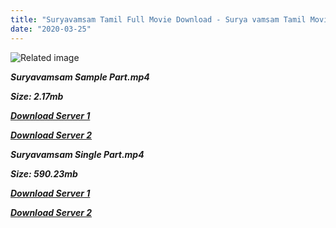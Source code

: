 ```yaml
---
title: "Suryavamsam Tamil Full Movie Download - Surya vamsam Tamil Movie Download"
date: "2020-03-25"
---
```


![Related image](https://i.pinimg.com/736x/f3/a9/c6/f3a9c64f87cca9212225cd2c93e2eab9.jpg)

**_Suryavamsam Sample Part.mp4_**

**_Size: 2.17mb_**

**_[Download Server 1](http://b7.wetransfer.vip/files/Tamil{6f622526c29ee360cda5b2e87a916054ceacd5b4cb5e41dd1b031440e2d63f02}20Movies/Tamil{6f622526c29ee360cda5b2e87a916054ceacd5b4cb5e41dd1b031440e2d63f02}20Recent{6f622526c29ee360cda5b2e87a916054ceacd5b4cb5e41dd1b031440e2d63f02}20Movies/Suryavamsam{6f622526c29ee360cda5b2e87a916054ceacd5b4cb5e41dd1b031440e2d63f02}20(1997)/Suryavamsam{6f622526c29ee360cda5b2e87a916054ceacd5b4cb5e41dd1b031440e2d63f02}20HQ{6f622526c29ee360cda5b2e87a916054ceacd5b4cb5e41dd1b031440e2d63f02}20DTHRip/Suryavamsam{6f622526c29ee360cda5b2e87a916054ceacd5b4cb5e41dd1b031440e2d63f02}20(1997){6f622526c29ee360cda5b2e87a916054ceacd5b4cb5e41dd1b031440e2d63f02}20Sample{6f622526c29ee360cda5b2e87a916054ceacd5b4cb5e41dd1b031440e2d63f02}20(640x360).mp4)_**

**_[Download Server 2](http://b7.wetransfer.vip/files/Tamil{6f622526c29ee360cda5b2e87a916054ceacd5b4cb5e41dd1b031440e2d63f02}20Movies/Tamil{6f622526c29ee360cda5b2e87a916054ceacd5b4cb5e41dd1b031440e2d63f02}20Recent{6f622526c29ee360cda5b2e87a916054ceacd5b4cb5e41dd1b031440e2d63f02}20Movies/Suryavamsam{6f622526c29ee360cda5b2e87a916054ceacd5b4cb5e41dd1b031440e2d63f02}20(1997)/Suryavamsam{6f622526c29ee360cda5b2e87a916054ceacd5b4cb5e41dd1b031440e2d63f02}20HQ{6f622526c29ee360cda5b2e87a916054ceacd5b4cb5e41dd1b031440e2d63f02}20DTHRip/Suryavamsam{6f622526c29ee360cda5b2e87a916054ceacd5b4cb5e41dd1b031440e2d63f02}20(1997){6f622526c29ee360cda5b2e87a916054ceacd5b4cb5e41dd1b031440e2d63f02}20Sample{6f622526c29ee360cda5b2e87a916054ceacd5b4cb5e41dd1b031440e2d63f02}20(640x360).mp4)_**

**_Suryavamsam Single Part.mp4_**

**_Size: 590.23mb_**

**_[Download Server 1](http://b7.wetransfer.vip/files/Tamil{6f622526c29ee360cda5b2e87a916054ceacd5b4cb5e41dd1b031440e2d63f02}20Movies/Tamil{6f622526c29ee360cda5b2e87a916054ceacd5b4cb5e41dd1b031440e2d63f02}20Recent{6f622526c29ee360cda5b2e87a916054ceacd5b4cb5e41dd1b031440e2d63f02}20Movies/Suryavamsam{6f622526c29ee360cda5b2e87a916054ceacd5b4cb5e41dd1b031440e2d63f02}20(1997)/Suryavamsam{6f622526c29ee360cda5b2e87a916054ceacd5b4cb5e41dd1b031440e2d63f02}20HQ{6f622526c29ee360cda5b2e87a916054ceacd5b4cb5e41dd1b031440e2d63f02}20DTHRip/Suryavamsam{6f622526c29ee360cda5b2e87a916054ceacd5b4cb5e41dd1b031440e2d63f02}20(1997){6f622526c29ee360cda5b2e87a916054ceacd5b4cb5e41dd1b031440e2d63f02}20Single{6f622526c29ee360cda5b2e87a916054ceacd5b4cb5e41dd1b031440e2d63f02}20Part{6f622526c29ee360cda5b2e87a916054ceacd5b4cb5e41dd1b031440e2d63f02}20(640x360).mp4)_**

**_[Download Server 2](http://b7.wetransfer.vip/files/Tamil{6f622526c29ee360cda5b2e87a916054ceacd5b4cb5e41dd1b031440e2d63f02}20Movies/Tamil{6f622526c29ee360cda5b2e87a916054ceacd5b4cb5e41dd1b031440e2d63f02}20Recent{6f622526c29ee360cda5b2e87a916054ceacd5b4cb5e41dd1b031440e2d63f02}20Movies/Suryavamsam{6f622526c29ee360cda5b2e87a916054ceacd5b4cb5e41dd1b031440e2d63f02}20(1997)/Suryavamsam{6f622526c29ee360cda5b2e87a916054ceacd5b4cb5e41dd1b031440e2d63f02}20HQ{6f622526c29ee360cda5b2e87a916054ceacd5b4cb5e41dd1b031440e2d63f02}20DTHRip/Suryavamsam{6f622526c29ee360cda5b2e87a916054ceacd5b4cb5e41dd1b031440e2d63f02}20(1997){6f622526c29ee360cda5b2e87a916054ceacd5b4cb5e41dd1b031440e2d63f02}20Single{6f622526c29ee360cda5b2e87a916054ceacd5b4cb5e41dd1b031440e2d63f02}20Part{6f622526c29ee360cda5b2e87a916054ceacd5b4cb5e41dd1b031440e2d63f02}20(640x360).mp4)_**
